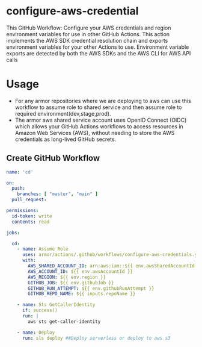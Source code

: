 # configure-aws-credential

This GitHub Workflow:
Configure your AWS credentials and region environment variables for use in other GitHub Actions. This action implements the AWS SDK credential resolution chain and exports environment variables for your other Actions to use. Environment variable exports are detected by both the AWS SDKs and the AWS CLI for AWS API calls

# Usage

- For any armor repositories where we are deploying to aws can use this workflow to assume role to shared service and then assume role to required environment(dev,stage,prod).
- The armor aws shared service account uses OpenID Connect (OIDC) which allows your GitHub Actions workflows to access resources in Amazon Web Services (AWS), without needing to store the AWS credentials as long-lived GitHub secrets.

## Create GitHub Workflow

```yaml
name: 'cd'

on:
  push:
    branches: [ "master", "main" ]
  pull_request:

permissions:
  id-token: write
  contents: read

jobs:

  cd:
    - name: Assume Role
      uses: armor/actions/.github/workflows/configure-aws-credentials.yaml@main
      with:
        AWS_SHARED_ACCOUNT_ID: arn:aws:iam::${{ env.awsSharedAccountId }}
        AWS_ACCOUNT_ID: ${{ env.awsAccountId }}
        AWS_REGION: ${{ env.region }}
        GITHUB_JOB: ${{ env.githubJob }}
        GITHUB_RUN_ATTEMPT: ${{ env.githubRunAttempt }}
        GITHUB_REPO_NAME: ${{ inputs.repoName }}

    - name: Sts GetCallerIdentity
      if: success()
      run: |
        aws sts get-caller-identity

    - name: Deploy
      run: sls deploy ##Deploy serverless or deploy to aws s3 
```
